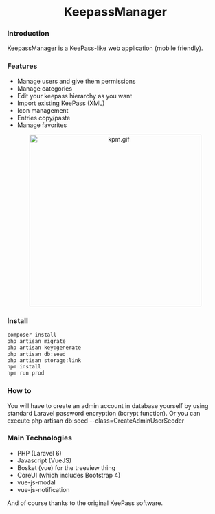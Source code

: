 <h1 align="center">KeepassManager</h1>

### Introduction
KeepassManager is a KeePass-like web application (mobile friendly).

### Features
<ul>
<li>Manage users and give them permissions</li>
<li>Manage categories</li>
<li>Edit your keepass hierarchy as you want</li>
<li>Import existing KeePass (XML)</li>
<li>Icon management</li>
<li>Entries copy/paste</li>
<li>Manage favorites</li>
</ul>

<p align="center">
  <img src="https://s3.gifyu.com/images/kpm.gif" alt="kpm.gif" border="0" height="400" />
</p>

### Install

```bash
composer install
php artisan migrate
php artisan key:generate
php artisan db:seed
php artisan storage:link
npm install
npm run prod
```

### How to

You will have to create an admin account in database yourself by using standard Laravel password encryption (bcrypt function).
Or you can execute php artisan db:seed --class=CreateAdminUserSeeder

### Main Technologies

<ul>
<li>PHP (Laravel 6)</li>
<li>Javascript (VueJS)</li>
<li>Bosket (vue) for the treeview thing</li>
<li>CoreUI (which includes Bootstrap 4)</li>
<li>vue-js-modal</li>
<li>vue-js-notification</li>
</ul>

And of course thanks to the original KeePass software.
